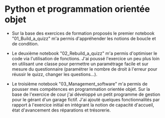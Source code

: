 # Python et programmation orientée objet

- Sur la base des exercices de formation proposés le premier notebook "01_Build_a_quizz" m'a permis d'appréhender les notions de boucle et de condition.

- Le deuxième notebook "02_Rebuild_a_quizz" m'a permis d'optimiser le code via l'utilisation de fonctions. J'ai poussé l'exercice un peu plus loin en utilisant une classe pour permettre un paramétrage facile et sur mesure du questionnaire (paramétrer le nombre de droit à l'erreur pour réussir le quizz, changer les questions...).

- Le troisième notebook "03_Management_software" m'a permis de pousser mes compétences en programmation orientée objet. Sur la base de l'exercice de cour j'ai développé un petit programme de gestion pour le gérant d'un garage fictif. J'ai ajouté quelques fonctionnalités par rapport à l'exercice initial en intégrant la notion de capacité d'accueil, état d'avancement des réparations et trésorerie.

